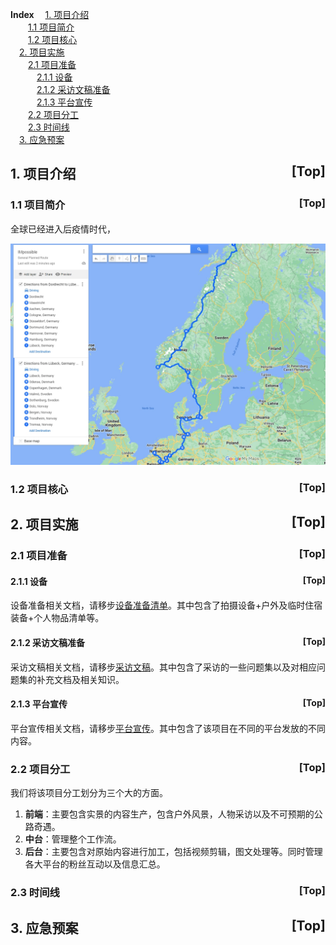 <a name="index">**Index**</a>
&emsp;<a href="#0">1. 项目介绍</a>  
&emsp;&emsp;<a href="#1">1.1 项目简介</a>  
&emsp;&emsp;<a href="#2">1.2 项目核心</a>  
&emsp;<a href="#3">2. 项目实施</a>  
&emsp;&emsp;<a href="#4">2.1 项目准备</a>  
&emsp;&emsp;&emsp;<a href="#5">2.1.1 设备</a>  
&emsp;&emsp;&emsp;<a href="#6">2.1.2 采访文稿准备</a>  
&emsp;&emsp;&emsp;<a href="#7">2.1.3 平台宣传</a>  
&emsp;&emsp;<a href="#8">2.2 项目分工</a>  
&emsp;&emsp;<a href="#9">2.3 时间线</a>  
&emsp;<a href="#10">3. 应急预案</a>  


## <a name="0">1. 项目介绍</a><a style="float:right;text-decoration:none;" href="#index">[Top]</a>



### <a name="1">1.1 项目简介</a><a style="float:right;text-decoration:none;" href="#index">[Top]</a>

全球已经进入后疫情时代，

<img src="Figures/general_route.jpg" alt="general_route" style="zoom:80%;" />

### <a name="2">1.2 项目核心</a><a style="float:right;text-decoration:none;" href="#index">[Top]</a>



## <a name="3">2. 项目实施</a><a style="float:right;text-decoration:none;" href="#index">[Top]</a>

### <a name="4">2.1 项目准备</a><a style="float:right;text-decoration:none;" href="#index">[Top]</a>

#### <a name="5">2.1.1 设备</a><a style="float:right;text-decoration:none;" href="#index">[Top]</a>

设备准备相关文档，请移步[设备准备清单](./OtherReadMe/Equipment.md)。其中包含了拍摄设备+户外及临时住宿装备+个人物品清单等。

#### <a name="6">2.1.2 采访文稿准备</a><a style="float:right;text-decoration:none;" href="#index">[Top]</a>

采访文稿相关文档，请移步[采访文稿](./OtherReadMe/Scripts.md)。其中包含了采访的一些问题集以及对相应问题集的补充文档及相关知识。

#### <a name="7">2.1.3 平台宣传</a><a style="float:right;text-decoration:none;" href="#index">[Top]</a>

平台宣传相关文档，请移步[平台宣传](./OtherReadMe/platform.md)。其中包含了该项目在不同的平台发放的不同内容。

### <a name="8">2.2 项目分工</a><a style="float:right;text-decoration:none;" href="#index">[Top]</a>

我们将该项目分工划分为三个大的方面。 

1.  **前端**：主要包含实景的内容生产，包含户外风景，人物采访以及不可预期的公路奇遇。
2.  **中台**：管理整个工作流。
3.  **后台**：主要包含对原始内容进行加工，包括视频剪辑，图文处理等。同时管理各大平台的粉丝互动以及信息汇总。


### <a name="9">2.3 时间线</a><a style="float:right;text-decoration:none;" href="#index">[Top]</a>

## <a name="10">3. 应急预案</a><a style="float:right;text-decoration:none;" href="#index">[Top]</a>

